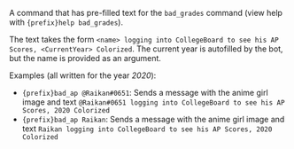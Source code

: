 A command that has pre-filled text for the `bad_grades` command (view help with `{prefix}help bad_grades`).

The text takes the form `<name> logging into CollegeBoard to see his AP Scores, <CurrentYear> Colorized`. The current year is autofilled by the bot, but the name is provided as an argument.

Examples (all written for the year *2020*):

* `{prefix}bad_ap @Raikan#0651`: Sends a message with the anime girl image and text `@Raikan#0651 logging into CollegeBoard to see his AP Scores, 2020 Colorized`
* `{prefix}bad_ap Raikan`: Sends a message with the anime girl image and text `Raikan logging into CollegeBoard to see his AP Scores, 2020 Colorized`
